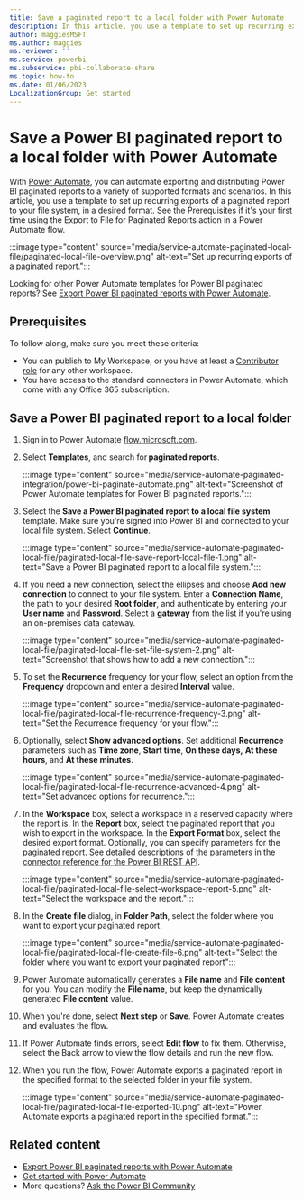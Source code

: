 ```yaml
---
title: Save a paginated report to a local folder with Power Automate
description: In this article, you use a template to set up recurring exports of a paginated report to your file system, in a desired format. 
author: maggiesMSFT
ms.author: maggies
ms.reviewer: ''
ms.service: powerbi
ms.subservice: pbi-collaborate-share
ms.topic: how-to
ms.date: 01/06/2023
LocalizationGroup: Get started
---
```

# Save a Power BI paginated report to a local folder  with Power Automate

With [Power Automate](/power-automate/getting-started), you can automate exporting and distributing Power BI paginated reports to a variety of supported formats and scenarios. In this article, you use a template to set up recurring exports of a paginated report to your file system, in a desired format. See the Prerequisites if it's your first time using the Export to File for Paginated Reports action in a Power Automate flow.

:::image type="content" source="media/service-automate-paginated-local-file/paginated-local-file-overview.png" alt-text="Set up recurring exports of a paginated report.":::

Looking for other Power Automate templates for Power BI paginated reports? See [Export Power BI paginated reports with Power Automate](service-automate-paginated-integration.md).

## Prerequisites  

To follow along, make sure you meet these criteria:

- You can publish to My Workspace, or you have at least a [Contributor role](../collaborate-share/service-roles-new-workspaces.md#workspace-roles) for any other workspace.
- You have access to the standard connectors in Power Automate, which come with any Office 365 subscription.

## Save a Power BI paginated report to a local folder

1. Sign in to Power Automate [flow.microsoft.com](https://flow.microsoft.com/). 
1. Select **Templates**, and search for **paginated reports**. 

    :::image type="content" source="media/service-automate-paginated-integration/power-bi-paginate-automate.png" alt-text="Screenshot of Power Automate templates for Power BI paginated reports.":::

1. Select the **Save a Power BI paginated report to a local file system** template. Make sure you're signed into Power BI and connected to your local file system. Select **Continue**. 

    :::image type="content" source="media/service-automate-paginated-local-file/paginated-local-file-save-report-local-file-1.png" alt-text="Save a Power BI paginated report to a local file system.":::

1. If you need a new connection, select the ellipses and choose **Add new connection** to connect to your file system. Enter a **Connection Name**, the path to your desired **Root folder**, and authenticate by entering your **User name** and **Password**. Select a **gateway** from the list if you're using an on-premises data gateway.

    :::image type="content" source="media/service-automate-paginated-local-file/paginated-local-file-set-file-system-2.png" alt-text="Screenshot that shows how to add a new connection.":::
 
3. To set the **Recurrence** frequency for your flow, select an option from the **Frequency** dropdown and enter a desired **Interval** value.  

    :::image type="content" source="media/service-automate-paginated-local-file/paginated-local-file-recurrence-frequency-3.png" alt-text="Set the Recurrence frequency for your flow.":::

4. Optionally, select **Show advanced options**. Set additional **Recurrence** parameters such as **Time zone**, **Start time**, **On these days,** **At these hours**, and **At these minutes**. 
 
    :::image type="content" source="media/service-automate-paginated-local-file/paginated-local-file-recurrence-advanced-4.png" alt-text="Set advanced options for recurrence.":::

5. In the **Workspace** box, select a workspace in a reserved capacity where the report is. In the **Report** box, select the paginated report that you wish to export in the workspace. In the **Export Format** box, select the desired export format. Optionally, you can specify parameters for the paginated report. See detailed descriptions of the parameters in the [connector reference for the Power BI REST API](/connectors/powerbi/#export-to-file-for-paginated-reports).  
 
    :::image type="content" source="media/service-automate-paginated-local-file/paginated-local-file-select-workspace-report-5.png" alt-text="Select the workspace and the report.":::

6. In the **Create file** dialog, in **Folder Path**, select the folder where you want to export your paginated report.
 
    :::image type="content" source="media/service-automate-paginated-local-file/paginated-local-file-create-file-6.png" alt-text="Select the folder where you want to export your paginated report":::

7. Power Automate automatically generates a **File name** and **File content** for you. You can modify the **File name**, but keep the dynamically generated **File content** value.
8. When you're done, select **Next step** or **Save**. Power Automate creates and evaluates the flow.
9. If Power Automate finds errors, select **Edit flow** to fix them. Otherwise, select the Back arrow to view the flow details and run the new flow.
10. When you run the flow, Power Automate exports a paginated report in the specified format to the selected folder in your file system.

    :::image type="content" source="media/service-automate-paginated-local-file/paginated-local-file-exported-10.png" alt-text="Power Automate exports a paginated report in the specified format.":::

## Related content

- [Export Power BI paginated reports with Power Automate](service-automate-paginated-integration.md)
- [Get started with Power Automate](/power-automate/getting-started/)
- More questions? [Ask the Power BI Community](https://community.powerbi.com/)

